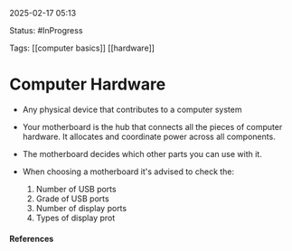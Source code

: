 
2025-02-17 05:13

Status: #InProgress 

Tags: [[computer basics]] [[hardware]] 

# Computer Hardware

- Any physical device that contributes to a computer system

- Your motherboard is the hub that connects all the pieces of computer hardware. It allocates and coordinate power across all components.
- The motherboard decides which other parts you can use with it.
- When choosing a motherboard it's advised to check the:
	1. Number of USB ports
	2. Grade of USB ports
	3. Number of display ports
	4. Types of display prot



#### References

